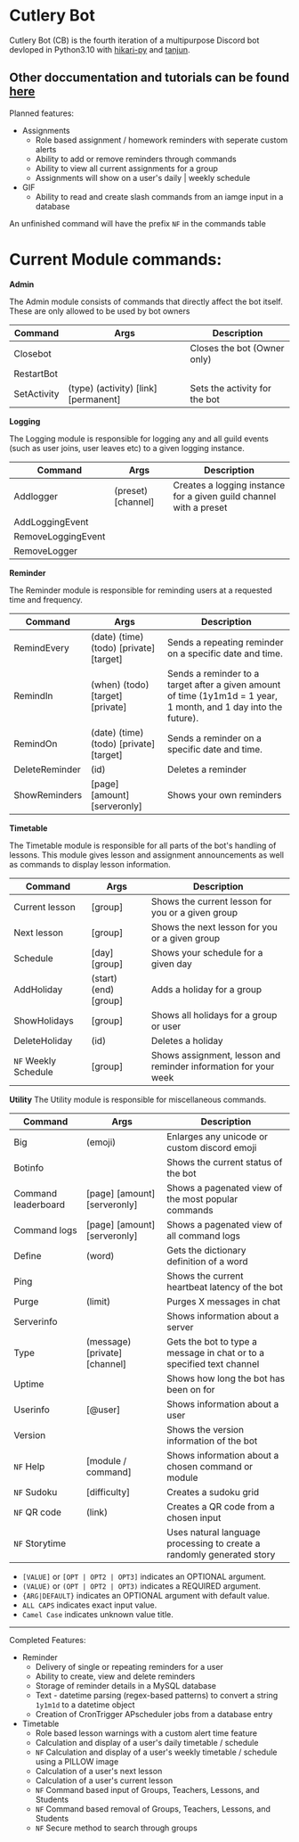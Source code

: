 # Cutlery Bot
Cutlery Bot (CB) is the fourth iteration of a multipurpose Discord bot devloped in Python3.10 with [hikari-py](https://github.com/hikari-py/hikari) and [tanjun](https://github.com/FasterSpeeding/Tanjun).

Other doccumentation and tutorials can be found [here](https://www.bspoones.com/)
--------

Planned features:

 - Assignments
    - Role based assignment / homework reminders with seperate custom alerts
    - Ability to add or remove reminders through commands
    - Ability to view all current assignments for a group
    - Assignments will show on a user's daily | weekly schedule
 - GIF
    - Ability to read and create slash commands from an iamge input in a database

An unfinished command will have the prefix `NF` in the commands table

# Current Module commands:

**Admin**

The Admin module consists of commands that directly affect the bot itself. These are only allowed to be used by bot owners

| Command | Args | Description |
|---------|------|-------------|
| Closebot| | Closes the bot (Owner only) |
| RestartBot | | | Restarts the bot (Owner only) |
| SetActivity | (type) (activity) [link] [permanent] | Sets the activity for the bot |

**Logging**

The Logging module is responsible for logging any and all guild events (such as user joins, user leaves etc) to a given logging instance.

| Command | Args | Description |
|---------|------|-------------|
| Addlogger | (preset) [channel] | Creates a logging instance for a given guild channel with a preset | 
| AddLoggingEvent |  | |
| RemoveLoggingEvent | | |
| RemoveLogger | | |

**Reminder**

The Reminder module is responsible for reminding users at a requested time and frequency.

| Command | Args | Description |
|---------|------|-------------|
| RemindEvery |  (date) (time) (todo) [private] [target] | Sends a repeating reminder on a specific date and time. |
| RemindIn | (when) (todo) [target] [private] | Sends a reminder to a target after a given amount of time (1y1m1d = 1 year, 1 month, and 1 day into the future). |
| RemindOn | (date) (time) (todo) [private] [target] | Sends a reminder on a specific date and time. |
| DeleteReminder | (id) | Deletes a reminder |
| ShowReminders| [page] [amount] [serveronly] | Shows your own reminders |

**Timetable**

The Timetable module is responsible for all parts of the bot's handling of lessons. This module gives lesson and assignment announcements as well as commands to display lesson information.

| Command | Args | Description |
|---------|------|-------------|
| Current lesson | [group] | Shows the current lesson for you or a given group |
| Next lesson | [group] | Shows the next lesson for you or a given group|
| Schedule | [day] [group] | Shows your schedule for a given day |
| AddHoliday | (start) (end) [group] | Adds a holiday for a group |
| ShowHolidays | [group] | Shows all holidays for a group or user |
| DeleteHoliday | (id) | Deletes a holiday |
| `NF` Weekly Schedule| [group]| Shows assignment, lesson and reminder information for your week |

**Utility**
The Utility module is responsible for miscellaneous commands.

| Command | Args | Description |
|---------|------|-------------|
| Big | (emoji) | Enlarges any unicode or custom discord emoji |
| Botinfo | | Shows the current status of the bot |
| Command leaderboard | [page] [amount] [serveronly] | Shows a pagenated view of the most popular commands |
| Command logs | [page] [amount] [serveronly] | Shows a pagenated view of all command logs |
| Define | (word) | Gets the dictionary definition of a word |
| Ping | | Shows the current heartbeat latency of the bot |
| Purge | (limit) | Purges X messages in chat |
| Serverinfo | | Shows information about a server |
| Type | (message) [private] [channel] | Gets the bot to type a message in chat or to a specified text channel |
| Uptime | | Shows how long the bot has been on for |
| Userinfo | [@user] | Shows information about a user |
| Version | | Shows the version information of the bot |
| `NF` Help | [module / command] | Shows information about a chosen command or module |
| `NF` Sudoku | [difficulty] | Creates a sudoku grid |
| `NF` QR code | (link) | Creates a QR code from a chosen input |
| `NF` Storytime | | Uses natural language processing to create a randomly generated story |

- `[VALUE]` or `[OPT | OPT2 | OPT3]` indicates an OPTIONAL argument.
- `(VALUE)` or `(OPT | OPT2 | OPT3)` indicates a REQUIRED argument.
- `{ARG|DEFAULT}` indicates an OPTIONAL argument with default value.
- `ALL CAPS` indicates exact input value.
- `Camel Case` indicates unknown value title.

--------

Completed Features:

 - Reminder
    - Delivery of single or repeating reminders for a user
    - Ability to create, view and delete reminders
    - Storage of reminder details in a MySQL database
    - Text - datetime parsing (regex-based patterns) to convert a string `1y1m1d` to a datetime object
    - Creation of CronTrigger APscheduler jobs from a database entry
 - Timetable
    - Role based lesson warnings with a custom alert time feature
    - Calculation and display of a user's daily timetable / schedule
    - `NF` Calculation and display of a user's weekly timetable / schedule using a PILLOW image
    - Calculation of a user's next lesson
    - Calculation of a user's current lesson
    - `NF` Command based input of Groups, Teachers, Lessons, and Students
    - `NF` Command based removal of Groups, Teachers, Lessons, and Students
    - `NF` Secure method to search through groups